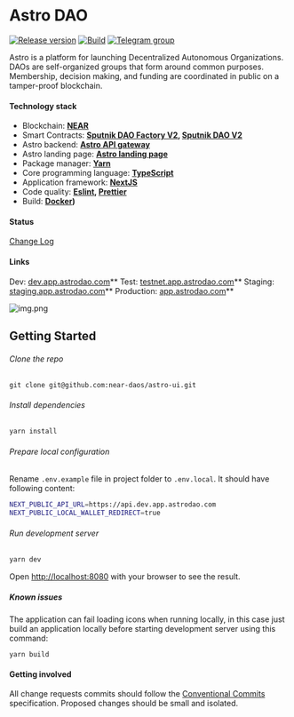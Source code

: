# Astro DAO

[![Release version](https://img.shields.io/github/v/release/near-daos/astro-ui)](https://github.com/near-daos/astro-ui/releases/)
[![Build](https://github.com/near-daos/astro-ui/actions/workflows/build-deploy.yaml/badge.svg)](https://github.com/near-daos/astro-ui/actions/workflows/build-deploy.yaml)
[![Telegram group](https://img.shields.io/badge/-Telegram%20group-blue)](https://t.me/astro_near)

Astro is a platform for launching Decentralized Autonomous Organizations. DAOs are self-organized groups that form around common purposes. Membership, decision making, and funding are coordinated in public on a tamper-proof blockchain.

#### Technology stack

- Blockchain: **[NEAR](https://near.org/)**
- Smart Contracts: **[Sputnik DAO Factory V2](https://github.com/near-daos/sputnik-dao-contract/tree/main/sputnikdao-factory2), [Sputnik DAO V2](https://github.com/near-daos/sputnik-dao-contract/tree/main/sputnikdao2)**
- Astro backend: **[Astro API gateway](https://github.com/near-daos/astro-api-gateway)**
- Astro landing page: **[Astro landing page](https://github.com/near-daos/astro-ui-landing)**
- Package manager: **[Yarn](https://yarnpkg.com/)**
- Core programming language: **[TypeScript](https://www.typescriptlang.org/)**
- Application framework: **[NextJS](https://nextjs.org/)**
- Code quality: **[Eslint](https://eslint.org/), [Prettier](https://prettier.io/)**
- Build: **[Docker](https://www.docker.com/))**

#### Status

[Change Log](https://github.com/near-daos/astro-ui/releases/latest)

#### Links


Dev: [dev.app.astrodao.com](https://dev.app.astrodao.com/all/daos)**
Test: [testnet.app.astrodao.com](https://testnet.app.astrodao.com/all/daos)**
Staging: [staging.app.astrodao.com](https://staging.app.astrodao.com/all/daos)**
Production: [app.astrodao.com](https://app.astrodao.com/all/daos)**

![img.png](img.png)

## Getting Started

###### Clone the repo

```
git clone git@github.com:near-daos/astro-ui.git
```

###### Install dependencies

```bash
yarn install
```

###### Prepare local configuration

Rename `.env.example` file in project folder to `.env.local`. It should have following content:

```bash
NEXT_PUBLIC_API_URL=https://api.dev.app.astrodao.com
NEXT_PUBLIC_LOCAL_WALLET_REDIRECT=true
```

###### Run development server

```bash
yarn dev
```

Open [http://localhost:8080](http://localhost:8080) with your browser to see the result.

##### Known issues

The application can fail loading icons when running locally, in this case just build an application locally before starting development server using this command:

```
yarn build
```

#### Getting involved

All change requests commits should follow the [Conventional Commits](https://www.conventionalcommits.org/en/v1.0.0/) specification.
Proposed changes should be small and isolated.
